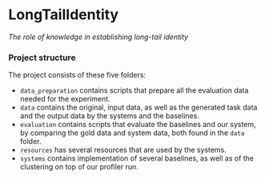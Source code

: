 # LongTailIdentity
*The role of knowledge in establishing long-tail identity*

### Project structure
The project consists of these five folders: 
* `data_preparation` contains scripts that prepare all the evaluation data needed for the experiment.
* `data` contains the original, input data, as well as the generated task data and the output data by the systems and the baselines.
* `evaluation` contains scripts that evaluate the baselines and our system, by comparing the gold data and system data, both found in the `data` folder.
* `resources` has several resources that are used by the systems.
* `systems` contains implementation of several baselines, as well as of the clustering on top of our profiler run.
